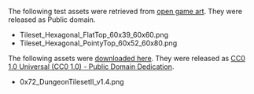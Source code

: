 The following test assets were retrieved
from [open game art](https://opengameart.org/content/minimalistic-hexagonal-tilesets-both-orientations).
They were released as Public domain.

- Tileset_Hexagonal_FlatTop_60x39_60x60.png
- Tileset_Hexagonal_PointyTop_60x52_60x80.png


The following assets were [downloaded here](https://0x72.itch.io/dungeontileset-ii).
They were released as [CC0 1.0 Universal (CC0 1.0) - Public Domain Dedication](https://creativecommons.org/publicdomain/zero/1.0/).

- 0x72_DungeonTilesetII_v1.4.png
